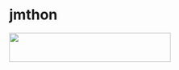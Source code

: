 # jmthon

<p align="left"><a href="https://heroku.com/deploy?template=https://github.com/hhdkd/musi"> <img src="https://img.shields.io/badge/Deploy%20To%20Heroku-purple?style=for-the-badge&logo=heroku" width="320" height="58.45"/></a></p>
